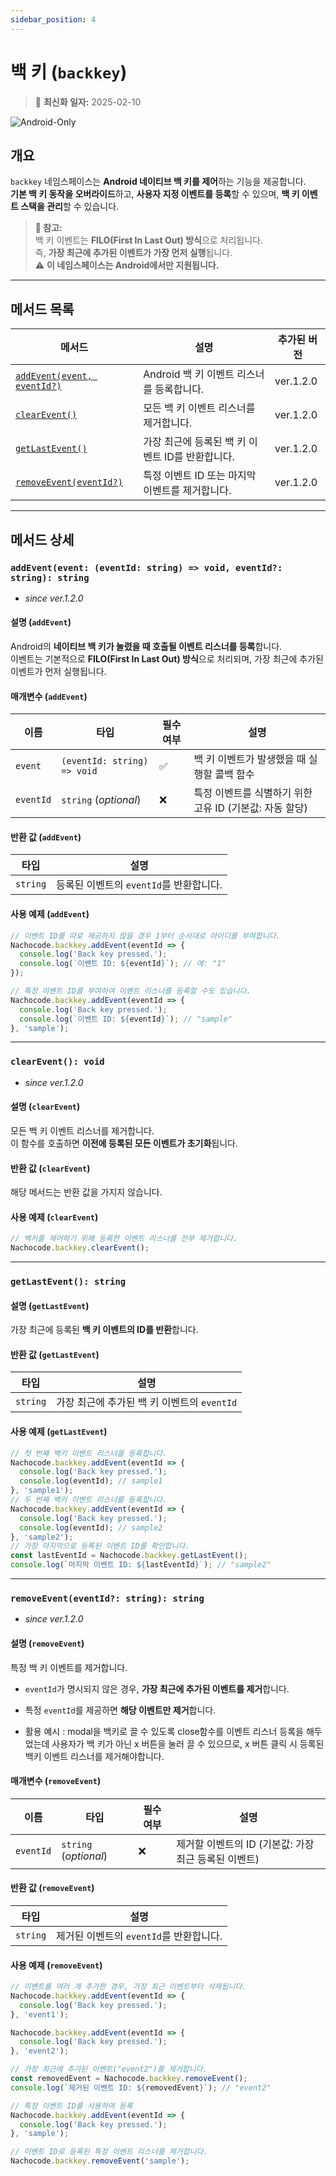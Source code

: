 ```yaml
---
sidebar_position: 4
---
```


# 백 키 (`backkey`)

> 🔔 **최신화 일자:** 2025-02-10

![Android-Only](https://img.shields.io/badge/Android_only-gray?logo=android)

## **개요**

`backkey` 네임스페이스는 **Android 네이티브 백 키를 제어**하는 기능을 제공합니다.  
**기본 백 키 동작을 오버라이드**하고, **사용자 지정 이벤트를 등록**할 수 있으며, **백 키 이벤트 스택을 관리**할 수 있습니다.

> **📢 참고:**  
> 백 키 이벤트는 **FILO(First In Last Out) 방식**으로 처리됩니다.  
> 즉, **가장 최근에 추가된 이벤트가 가장 먼저 실행**됩니다.  
> ⚠️ **이 네임스페이스는 Android에서만 지원됩니다.**

---

## **메서드 목록**

| 메서드                                                                                   | 설명                                             | 추가된 버전 |
| ---------------------------------------------------------------------------------------- | ------------------------------------------------ | ----------- |
| [`addEvent(event, eventId?)`](#addeventevent-eventid-string--void-eventid-string-string) | Android 백 키 이벤트 리스너를 등록합니다.        | ver.1.2.0   |
| [`clearEvent()`](#clearevent-void)                                                       | 모든 백 키 이벤트 리스너를 제거합니다.           | ver.1.2.0   |
| [`getLastEvent()`](#getlastevent-string)                                                 | 가장 최근에 등록된 백 키 이벤트 ID를 반환합니다. | ver.1.2.0   |
| [`removeEvent(eventId?)`](#removeeventeventid-string-string)                             | 특정 이벤트 ID 또는 마지막 이벤트를 제거합니다.  | ver.1.2.0   |

---

## 메서드 상세

### **`addEvent(event: (eventId: string) => void, eventId?: string): string`**

- _since ver.1.2.0_

#### 설명 (`addEvent`)

Android의 **네이티브 백 키가 눌렸을 때 호출될 이벤트 리스너를 등록**합니다.  
이벤트는 기본적으로 **FILO(First In Last Out) 방식**으로 처리되며, 가장 최근에 추가된 이벤트가 먼저 실행됩니다.

#### 매개변수 (`addEvent`)

| 이름      | 타입                        | 필수 여부 | 설명                                                    |
| --------- | --------------------------- | --------- | ------------------------------------------------------- |
| `event`   | `(eventId: string) => void` | ✅        | 백 키 이벤트가 발생했을 때 실행할 콜백 함수             |
| `eventId` | `string` (_optional_)       | ❌        | 특정 이벤트를 식별하기 위한 고유 ID (기본값: 자동 할당) |

#### 반환 값 (`addEvent`)

| 타입     | 설명                                    |
| -------- | --------------------------------------- |
| `string` | 등록된 이벤트의 `eventId`를 반환합니다. |

#### 사용 예제 (`addEvent`)

```javascript
// 이벤트 ID를 따로 제공하지 않을 경우 1부터 순서대로 아이디를 부여합니다.
Nachocode.backkey.addEvent(eventId => {
  console.log('Back key pressed.');
  console.log(`이벤트 ID: ${eventId}`); // 예: "1"
});
```

```javascript
// 특정 이벤트 ID를 부여하여 이벤트 리스너를 등록할 수도 있습니다.
Nachocode.backkey.addEvent(eventId => {
  console.log('Back key pressed.');
  console.log(`이벤트 ID: ${eventId}`); // "sample"
}, 'sample');
```

---

### **`clearEvent(): void`**

- _since ver.1.2.0_

#### 설명 (`clearEvent`)

모든 백 키 이벤트 리스너를 제거합니다.  
이 함수를 호출하면 **이전에 등록된 모든 이벤트가 초기화**됩니다.

#### 반환 값 (`clearEvent`)

해당 메서드는 반환 값을 가지지 않습니다.

#### 사용 예제 (`clearEvent`)

```javascript
// 백키를 제어하기 위해 등록한 이벤트 리스너를 전부 제거합니다.
Nachocode.backkey.clearEvent();
```

---

### **`getLastEvent(): string`**

#### 설명 (`getLastEvent`)

가장 최근에 등록된 **백 키 이벤트의 ID를 반환**합니다.

#### 반환 값 (`getLastEvent`)

| 타입     | 설명                                        |
| -------- | ------------------------------------------- |
| `string` | 가장 최근에 추가된 백 키 이벤트의 `eventId` |

#### 사용 예제 (`getLastEvent`)

```javascript
// 첫 번째 백키 이벤트 리스너를 등록합니다.
Nachocode.backkey.addEvent(eventId => {
  console.log('Back key pressed.');
  console.log(eventId); // sample1
}, 'sample1');
// 두 번째 백키 이벤트 리스너를 등록합니다.
Nachocode.backkey.addEvent(eventId => {
  console.log('Back key pressed.');
  console.log(eventId); // sample2
}, 'sample2');
// 가장 마지막으로 등록된 이벤트 ID를 확인합니다.
const lastEventId = Nachocode.backkey.getLastEvent();
console.log(`마지막 이벤트 ID: ${lastEventId}`); // "sample2"
```

---

### **`removeEvent(eventId?: string): string`**

- _since ver.1.2.0_

#### 설명 (`removeEvent`)

특정 백 키 이벤트를 제거합니다.

- `eventId`가 명시되지 않은 경우, **가장 최근에 추가된 이벤트를 제거**합니다.
- 특정 `eventId`를 제공하면 **해당 이벤트만 제거**합니다.

- 활용 예시 : modal을 백키로 끌 수 있도록 close함수를 이벤트 리스너 등록을 해두었는데 사용자가 백 키가 아닌 x 버튼을 눌러 끌 수 있으므로, x 버튼 클릭 시 등록된 백키 이벤트 리스너를 제거해야합니다.

#### 매개변수 (`removeEvent`)

| 이름      | 타입                  | 필수 여부 | 설명                                                 |
| --------- | --------------------- | --------- | ---------------------------------------------------- |
| `eventId` | `string` (_optional_) | ❌        | 제거할 이벤트의 ID (기본값: 가장 최근 등록된 이벤트) |

#### 반환 값 (`removeEvent`)

| 타입     | 설명                                    |
| -------- | --------------------------------------- |
| `string` | 제거된 이벤트의 `eventId`를 반환합니다. |

#### 사용 예제 (`removeEvent`)

```javascript
// 이벤트를 여러 개 추가한 경우, 가장 최근 이벤트부터 삭제됩니다.
Nachocode.backkey.addEvent(eventId => {
  console.log('Back key pressed.');
}, 'event1');

Nachocode.backkey.addEvent(eventId => {
  console.log('Back key pressed.');
}, 'event2');

// 가장 최근에 추가된 이벤트("event2")를 제거합니다.
const removedEvent = Nachocode.backkey.removeEvent();
console.log(`제거된 이벤트 ID: ${removedEvent}`); // "event2"
```

```javascript
// 특정 이벤트 ID를 사용하여 등록
Nachocode.backkey.addEvent(eventId => {
  console.log('Back key pressed.');
}, 'sample');

// 이벤트 ID로 등록된 특정 이벤트 리스너를 제거합니다.
Nachocode.backkey.removeEvent('sample');
```
